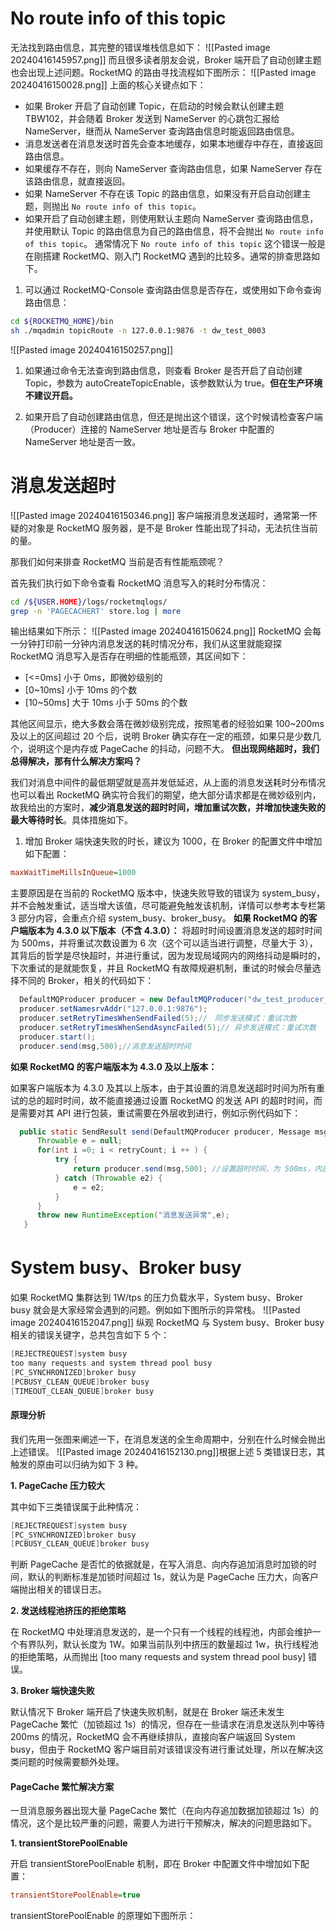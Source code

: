 # No route info of this topic

无法找到路由信息，其完整的错误堆栈信息如下：
![[Pasted image 20240416145957.png]]
而且很多读者朋友会说，Broker 端开启了自动创建主题也会出现上述问题。RocketMQ 的路由寻找流程如下图所示：
![[Pasted image 20240416150028.png]]
上面的核心关键点如下：

- 如果 Broker 开启了自动创建 Topic，在启动的时候会默认创建主题 TBW102，并会随着 Broker 发送到 NameServer 的心跳包汇报给 NameServer，继而从 NameServer 查询路由信息时能返回路由信息。
- 消息发送者在消息发送时首先会查本地缓存，如果本地缓存中存在，直接返回路由信息。
- 如果缓存不存在，则向 NameServer 查询路由信息，如果 NameServer 存在该路由信息，就直接返回。
- 如果 NameServer 不存在该 Topic 的路由信息，如果没有开启自动创建主题，则抛出 `No route info of this topic`。
- 如果开启了自动创建主题，则使用默认主题向 NameServer 查询路由信息，并使用默认 Topic 的路由信息为自己的路由信息，将不会抛出 `No route info of this topic`。
通常情况下 `No route info of this topic` 这个错误一般是在刚搭建 RocketMQ、刚入门 RocketMQ 遇到的比较多。通常的排查思路如下。

1. 可以通过 RocketMQ-Console 查询路由信息是否存在，或使用如下命令查询路由信息：

```bash
cd ${ROCKETMQ_HOME}/bin
sh ./mqadmin topicRoute -n 127.0.0.1:9876 -t dw_test_0003
```
![[Pasted image 20240416150257.png]]
1. 如果通过命令无法查询到路由信息，则查看 Broker 是否开启了自动创建 Topic，参数为 autoCreateTopicEnable，该参数默认为 true。**但在生产环境不建议开启。**
    
2. 如果开启了自动创建路由信息，但还是抛出这个错误，这个时候请检查客户端（Producer）连接的 NameServer 地址是否与 Broker 中配置的 NameServer 地址是否一致。
# 消息发送超时
![[Pasted image 20240416150346.png]]
客户端报消息发送超时，通常第一怀疑的对象是 RocketMQ 服务器，是不是 Broker 性能出现了抖动，无法抗住当前的量。

那我们如何来排查 RocketMQ 当前是否有性能瓶颈呢？

首先我们执行如下命令查看 RocketMQ 消息写入的耗时分布情况：

```bash
cd /${USER.HOME}/logs/rocketmqlogs/
grep -n 'PAGECACHERT' store.log | more
```

输出结果如下所示：
![[Pasted image 20240416150624.png]]
RocketMQ 会每一分钟打印前一分钟内消息发送的耗时情况分布，我们从这里就能窥探 RocketMQ 消息写入是否存在明细的性能瓶颈，其区间如下：

- [<=0ms] 小于 0ms，即微妙级别的
- [0~10ms] 小于 10ms 的个数
- [10~50ms] 大于 10ms 小于 50ms 的个数

其他区间显示，绝大多数会落在微妙级别完成，按照笔者的经验如果 100~200ms 及以上的区间超过 20 个后，说明 Broker 确实存在一定的瓶颈，如果只是少数几个，说明这个是内存或 PageCache 的抖动，问题不大。
**但出现网络超时，我们总得解决，那有什么解决方案吗？**

我们对消息中间件的最低期望就是高并发低延迟，从上面的消息发送耗时分布情况也可以看出 RocketMQ 确实符合我们的期望，绝大部分请求都是在微妙级别内，故我给出的方案时，**减少消息发送的超时时间，增加重试次数，并增加快速失败的最大等待时长**。具体措施如下。

1. 增加 Broker 端快速失败的时长，建议为 1000，在 Broker 的配置文件中增加如下配置：

```ini
maxWaitTimeMillsInQueue=1000
```
主要原因是在当前的 RocketMQ 版本中，快速失败导致的错误为 system_busy，并不会触发重试，适当增大该值，尽可能避免触发该机制，详情可以参考本专栏第 3 部分内容，会重点介绍 system_busy、broker_busy。
**如果 RocketMQ 的客户端版本为 4.3.0 以下版本（不含 4.3.0）：**
将超时时间设置消息发送的超时时间为 500ms，并将重试次数设置为 6 次（这个可以适当进行调整，尽量大于 3），其背后的哲学是尽快超时，并进行重试，因为发现局域网内的网络抖动是瞬时的，下次重试的是就能恢复，并且 RocketMQ 有故障规避机制，重试的时候会尽量选择不同的 Broker，相关的代码如下：

```java
  DefaultMQProducer producer = new DefaultMQProducer("dw_test_producer_group");
  producer.setNamesrvAddr("127.0.0.1:9876");
  producer.setRetryTimesWhenSendFailed(5);//　同步发送模式：重试次数
  producer.setRetryTimesWhenSendAsyncFailed(5);// 异步发送模式：重试次数
  producer.start();
  producer.send(msg,500);//消息发送超时时间
```
**如果 RocketMQ 的客户端版本为 4.3.0 及以上版本：**

如果客户端版本为 4.3.0 及其以上版本，由于其设置的消息发送超时时间为所有重试的总的超时时间，故不能直接通过设置 RocketMQ 的发送 API 的超时时间，而是需要对其 API 进行包装，重试需要在外层收到进行，例如示例代码如下：

```java
  public static SendResult send(DefaultMQProducer producer, Message msg, int retryCount) {
      Throwable e = null;
      for(int i =0; i < retryCount; i ++ ) {
          try {
              return producer.send(msg,500); //设置超时时间，为 500ms，内部有重试机制
          } catch (Throwable e2) {
              e = e2;
          }
      }
      throw new RuntimeException("消息发送异常",e);
   }
```
# System busy、Broker busy
如果 RocketMQ 集群达到 1W/tps 的压力负载水平，System busy、Broker busy 就会是大家经常会遇到的问题。例如如下图所示的异常栈。
![[Pasted image 20240416152047.png]]
纵观 RocketMQ 与 System busy、Broker busy 相关的错误关键字，总共包含如下 5 个：

```csharp
[REJECTREQUEST]system busy
too many requests and system thread pool busy
[PC_SYNCHRONIZED]broker busy
[PCBUSY_CLEAN_QUEUE]broker busy
[TIMEOUT_CLEAN_QUEUE]broker busy
```
#### **原理分析**

我们先用一张图来阐述一下，在消息发送的全生命周期中，分别在什么时候会抛出上述错误。
![[Pasted image 20240416152130.png]]根据上述 5 类错误日志，其触发的原由可以归纳为如下 3 种。

**1. PageCache 压力较大**

其中如下三类错误属于此种情况：

```csharp
[REJECTREQUEST]system busy
[PC_SYNCHRONIZED]broker busy
[PCBUSY_CLEAN_QUEUE]broker busy
```

判断 PageCache 是否忙的依据就是，在写入消息、向内存追加消息时加锁的时间，默认的判断标准是加锁时间超过 1s，就认为是 PageCache 压力大，向客户端抛出相关的错误日志。

**2. 发送线程池挤压的拒绝策略**

在 RocketMQ 中处理消息发送的，是一个只有一个线程的线程池，内部会维护一个有界队列，默认长度为 1W。如果当前队列中挤压的数量超过 1w，执行线程池的拒绝策略，从而抛出 [too many requests and system thread pool busy] 错误。

**3. Broker 端快速失败**

默认情况下 Broker 端开启了快速失败机制，就是在 Broker 端还未发生 PageCache 繁忙（加锁超过 1s）的情况，但存在一些请求在消息发送队列中等待 200ms 的情况，RocketMQ 会不再继续排队，直接向客户端返回 System busy，但由于 RocketMQ 客户端目前对该错误没有进行重试处理，所以在解决这类问题的时候需要额外处理。

#### **PageCache 繁忙解决方案**

一旦消息服务器出现大量 PageCache 繁忙（在向内存追加数据加锁超过 1s）的情况，这个是比较严重的问题，需要人为进行干预解决，解决的问题思路如下。

**1. transientStorePoolEnable**

开启 transientStorePoolEnable 机制，即在 Broker 中配置文件中增加如下配置：

```ini
transientStorePoolEnable=true
```

transientStorePoolEnable 的原理如下图所示：